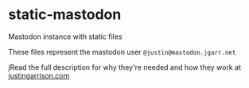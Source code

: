 # static-mastodon
Mastodon instance with static files

These files represent the mastodon user `@justin@mastodon.jgarr.net`

jRead the full description for why they're needed and how they work at [justingarrison.com](https://justingarrison.com)